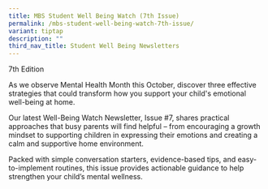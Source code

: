 ```yaml
---
title: MBS Student Well Being Watch (7th Issue)
permalink: /mbs-student-well-being-watch-7th-issue/
variant: tiptap
description: ""
third_nav_title: Student Well Being Newsletters
---
```

<p>7th Edition</p>
<p>As we observe Mental Health Month this October, discover three effective
strategies that could transform how you support your child's emotional
well-being at home.</p>
<p>Our latest Well-Being Watch Newsletter, Issue #7, shares practical approaches
that busy parents will find helpful – from encouraging a growth mindset
to supporting children in expressing their emotions and creating a calm
and supportive home environment.</p>
<p>Packed with simple conversation starters, evidence-based tips, and easy-to-implement
routines, this issue provides actionable guidance to help strengthen your
child’s mental wellness.</p>
<p></p>